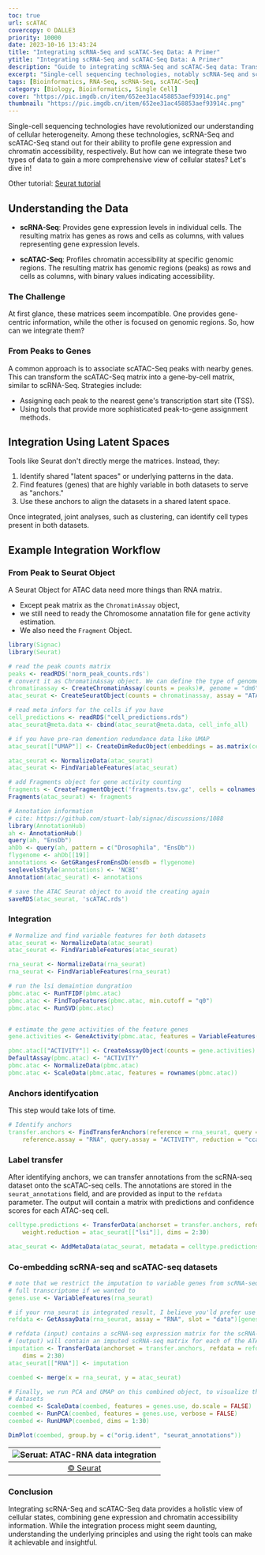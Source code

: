 ```yaml
---
toc: true
url: scATAC
covercopy: © DALLE3
priority: 10000
date: 2023-10-16 13:43:24
title: "Integrating scRNA-Seq and scATAC-Seq Data: A Primer"
ytitle: "Integrating scRNA-Seq and scATAC-Seq Data: A Primer"
description: "Guide to integrating scRNA-Seq and scATAC-Seq data: Transforming chromatin accessibility and gene expression datasets for a holistic view of cellular states."
excerpt: "Single-cell sequencing technologies, notably scRNA-Seq and scATAC-Seq, offer unparalleled insights into gene expression and chromatin accessibility at the cellular level. However, integrating these distinct datasets presents a challenge due to their inherent differences. This article delves into the process of transforming scATAC-Seq data from genomic regions to gene-centric information and subsequently integrating it with scRNA-Seq data using shared latent spaces. By leveraging tools and methods that identify underlying patterns across datasets, researchers can achieve a comprehensive view of cellular states, bridging gene expression with chromatin dynamics."
tags: [Bioinformatics, RNA-Seq, scRNA-Seq, scATAC-Seq]
category: [Biology, Bioinformatics, Single Cell]
cover: "https://pic.imgdb.cn/item/652ee31ac458853aef93914c.png"
thumbnail: "https://pic.imgdb.cn/item/652ee31ac458853aef93914c.png"
---
```



Single-cell sequencing technologies have revolutionized our understanding of cellular heterogeneity. Among these technologies, scRNA-Seq and scATAC-Seq stand out for their ability to profile gene expression and chromatin accessibility, respectively. But how can we integrate these two types of data to gain a more comprehensive view of cellular states? Let's dive in!

Other tutorial: [Seurat tutorial](https://satijalab.org/seurat/articles/atacseq_integration_vignette)

## **Understanding the Data**

- **scRNA-Seq**: Provides gene expression levels in individual cells. The resulting matrix has genes as rows and cells as columns, with values representing gene expression levels.
  
- **scATAC-Seq**: Profiles chromatin accessibility at specific genomic regions. The resulting matrix has genomic regions (peaks) as rows and cells as columns, with binary values indicating accessibility.

### **The Challenge**

At first glance, these matrices seem incompatible. One provides gene-centric information, while the other is focused on genomic regions. So, how can we integrate them?

### **From Peaks to Genes**

A common approach is to associate scATAC-Seq peaks with nearby genes. This can transform the scATAC-Seq matrix into a gene-by-cell matrix, similar to scRNA-Seq. Strategies include:
  
- Assigning each peak to the nearest gene's transcription start site (TSS).
- Using tools that provide more sophisticated peak-to-gene assignment methods.

## **Integration Using Latent Spaces**

Tools like Seurat don't directly merge the matrices. Instead, they:

1. Identify shared "latent spaces" or underlying patterns in the data.
2. Find features (genes) that are highly variable in both datasets to serve as "anchors."
3. Use these anchors to align the datasets in a shared latent space.

Once integrated, joint analyses, such as clustering, can identify cell types present in both datasets.

## **Example Integration Workflow**

### From Peak to Seurat Object

A Seurat Object for ATAC data need more things than RNA matrix.
- Except peak matrix as the `ChromatinAssay` object, 
- we still need to ready the Chromosome annatation file for gene activity estimation. 
- We also need the `Fragment` Object.


```r
library(Signac)
library(Seurat)

# read the peak counts matrix
peaks <- readRDS('norm_peak_counts.rds')
# convert it as ChromatinAssay object. We can define the type of genome here. But I chooce not.
chromatinassay <- CreateChromatinAssay(counts = peaks)#, genome = "dm6")
atac_seurat <- CreateSeuratObject(counts = chromatinassay, assay = "ATAC")

# read meta infors for the cells if you have
cell_predictions <- readRDS("cell_predictions.rds")
atac_seurat@meta.data <- cbind(atac_seurat@meta.data, cell_info_all)

# if you have pre-ran demention redundance data like UMAP
atac_seurat[["UMAP"]] <- CreateDimReducObject(embeddings = as.matrix(cell_info_all[c("UMAP_1", "UMAP_2")]), key = "UMAP_", assay = DefaultAssay(atac_seurat))

atac_seurat <- NormalizeData(atac_seurat)
atac_seurat <- FindVariableFeatures(atac_seurat)

# add Fragments object for gene activity counting
fragments <- CreateFragmentObject('fragments.tsv.gz', cells = colnames(x = atac_seurat), verbose = FALSE, tolerance = 0.5)
Fragments(atac_seurat) <- fragments

# Annotation information
# cite: https://github.com/stuart-lab/signac/discussions/1088
library(AnnotationHub)
ah <- AnnotationHub()
query(ah, "EnsDb")
ahDb <- query(ah, pattern = c("Drosophila", "EnsDb"))
flygenome <- ahDb[[19]]
annotations <- GetGRangesFromEnsDb(ensdb = flygenome)
seqlevelsStyle(annotations) <- 'NCBI'
Annotation(atac_seurat) <- annotations

# save the ATAC Seurat object to avoid the creating again
saveRDS(atac_seurat, 'scATAC.rds')
```




### Integration

```R
# Normalize and find variable features for both datasets
atac_seurat <- NormalizeData(atac_seurat)
atac_seurat <- FindVariableFeatures(atac_seurat)

rna_seurat <- NormalizeData(rna_seurat)
rna_seurat <- FindVariableFeatures(rna_seurat)

# run the lsi demaintion dungration
pbmc.atac <- RunTFIDF(pbmc.atac)
pbmc.atac <- FindTopFeatures(pbmc.atac, min.cutoff = "q0")
pbmc.atac <- RunSVD(pbmc.atac)


# estimate the gene activities of the feature genes 
gene.activities <- GeneActivity(pbmc.atac, features = VariableFeatures(pbmc.rna))

pbmc.atac[["ACTIVITY"]] <- CreateAssayObject(counts = gene.activities)
DefaultAssay(pbmc.atac) <- "ACTIVITY"
pbmc.atac <- NormalizeData(pbmc.atac)
pbmc.atac <- ScaleData(pbmc.atac, features = rownames(pbmc.atac))
```

### Anchors identifycation

This step would take lots of time.

```r
# Identify anchors
transfer.anchors <- FindTransferAnchors(reference = rna_seurat, query = atac_seurat, features = VariableFeatures(object = rna_seurat),
    reference.assay = "RNA", query.assay = "ACTIVITY", reduction = "cca")
```



### Label transfer

After identifying anchors, we can transfer annotations from the scRNA-seq dataset onto the scATAC-seq cells. The annotations are stored in the `seurat_annotations` field, and are provided as input to the `refdata` parameter. The output will contain a matrix with predictions and confidence scores for each ATAC-seq cell.

```r
celltype.predictions <- TransferData(anchorset = transfer.anchors, refdata = rna_seurat$seurat_annotations,
    weight.reduction = atac_seurat[["lsi"]], dims = 2:30)

atac_seurat <- AddMetaData(atac_seurat, metadata = celltype.predictions)

```

### Co-embedding scRNA-seq and scATAC-seq datasets

```r
# note that we restrict the imputation to variable genes from scRNA-seq, but could impute the
# full transcriptome if we wanted to
genes.use <- VariableFeatures(rna_seurat)

# if your rna_seurat is integrated result, I believe you'ld prefer use `assay = "integrated"`
refdata <- GetAssayData(rna_seurat, assay = "RNA", slot = "data")[genes.use, ]

# refdata (input) contains a scRNA-seq expression matrix for the scRNA-seq cells.  imputation
# (output) will contain an imputed scRNA-seq matrix for each of the ATAC cells
imputation <- TransferData(anchorset = transfer.anchors, refdata = refdata, weight.reduction = atac_seurat[["lsi"]],
    dims = 2:30)
atac_seurat[["RNA"]] <- imputation

coembed <- merge(x = rna_seurat, y = atac_seurat)

# Finally, we run PCA and UMAP on this combined object, to visualize the co-embedding of both
# datasets
coembed <- ScaleData(coembed, features = genes.use, do.scale = FALSE)
coembed <- RunPCA(coembed, features = genes.use, verbose = FALSE)
coembed <- RunUMAP(coembed, dims = 1:30)

DimPlot(coembed, group.by = c("orig.ident", "seurat_annotations"))
```

|![Seruat: ATAC-RNA data integration](https://satijalab.org/seurat/articles/atacseq_integration_vignette_files/figure-html/coembed-1.png)|
|:-:|
|[© Seurat](https://satijalab.org/seurat/articles/atacseq_integration_vignette)|



### **Conclusion**

Integrating scRNA-Seq and scATAC-Seq data provides a holistic view of cellular states, combining gene expression and chromatin accessibility information. While the integration process might seem daunting, understanding the underlying principles and using the right tools can make it achievable and insightful.



<style>
pre {
  background-color:#38393d;
  color: #5fd381;
}
</style>
